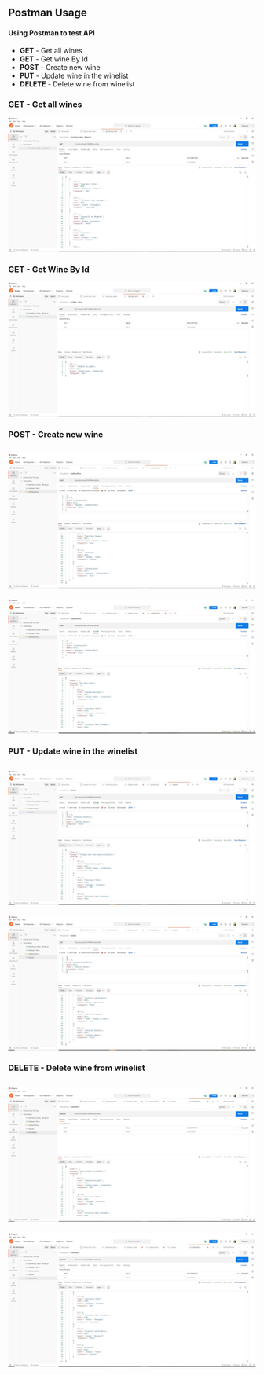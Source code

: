 ## Postman Usage



#### Using Postman to test API
- **GET** - Get all wines 
- **GET** - Get wine By Id
- **POST** - Create new wine
- **PUT** - Update wine in the  winelist
- **DELETE** - Delete wine from winelist


### GET - Get all wines 
![plot](img/GetWineList.JPG)

### GET - Get Wine By Id
![plot](img/GetWineByID.JPG)

### POST - Create new wine
![plot](img/PostAddNewWineAdded.JPG)
-------------------------------------
![plot](img/PostAddNewWine.JPG)

### PUT - Update wine in the winelist
![plot](img/PutChangeWine.JPG)
-------------------------------------
![plot](img/PutChangeWineList.JPG)

### DELETE - Delete wine from winelist
![plot](img/DeleteWine.JPG)
-------------------------------------
![plot](img/DeleteWineList.JPG)
